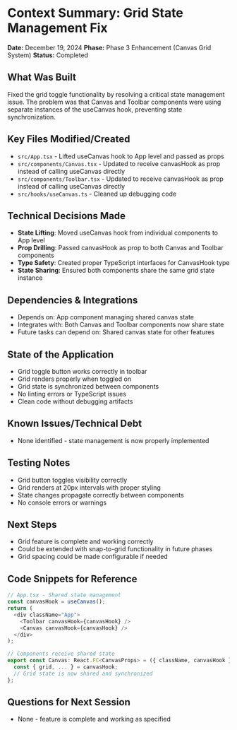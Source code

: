 # Context Summary: Grid State Management Fix
**Date:** December 19, 2024
**Phase:** Phase 3 Enhancement (Canvas Grid System)
**Status:** Completed

## What Was Built
Fixed the grid toggle functionality by resolving a critical state management issue. The problem was that Canvas and Toolbar components were using separate instances of the useCanvas hook, preventing state synchronization.

## Key Files Modified/Created
- `src/App.tsx` - Lifted useCanvas hook to App level and passed as props
- `src/components/Canvas.tsx` - Updated to receive canvasHook as prop instead of calling useCanvas directly
- `src/components/Toolbar.tsx` - Updated to receive canvasHook as prop instead of calling useCanvas directly
- `src/hooks/useCanvas.ts` - Cleaned up debugging code

## Technical Decisions Made
- **State Lifting**: Moved useCanvas hook from individual components to App level
- **Prop Drilling**: Passed canvasHook as prop to both Canvas and Toolbar components
- **Type Safety**: Created proper TypeScript interfaces for CanvasHook type
- **State Sharing**: Ensured both components share the same grid state instance

## Dependencies & Integrations
- Depends on: App component managing shared canvas state
- Integrates with: Both Canvas and Toolbar components now share state
- Future tasks can depend on: Shared canvas state for other features

## State of the Application
- Grid toggle button works correctly in toolbar
- Grid renders properly when toggled on
- Grid state is synchronized between components
- No linting errors or TypeScript issues
- Clean code without debugging artifacts

## Known Issues/Technical Debt
- None identified - state management is now properly implemented

## Testing Notes
- Grid button toggles visibility correctly
- Grid renders at 20px intervals with proper styling
- State changes propagate correctly between components
- No console errors or warnings

## Next Steps
- Grid feature is complete and working correctly
- Could be extended with snap-to-grid functionality in future phases
- Grid spacing could be made configurable if needed

## Code Snippets for Reference
```typescript
// App.tsx - Shared state management
const canvasHook = useCanvas();
return (
  <div className="App">
    <Toolbar canvasHook={canvasHook} />
    <Canvas canvasHook={canvasHook} />
  </div>
);

// Components receive shared state
export const Canvas: React.FC<CanvasProps> = ({ className, canvasHook }) => {
  const { grid, ... } = canvasHook;
  // Grid state is now shared and synchronized
};
```

## Questions for Next Session
- None - feature is complete and working as specified
